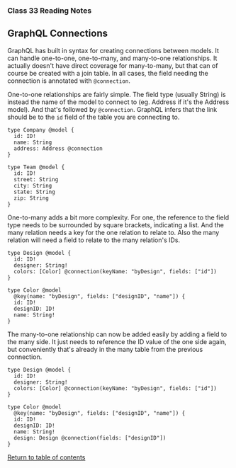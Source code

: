 ### Class 33 Reading Notes

## GraphQL Connections

GraphQL has built in syntax for creating connections between models. It can handle one-to-one, one-to-many, and many-to-one relationships. It actually doesn't have direct coverage for many-to-many, but that can of course be created with a join table. In all cases, the field needing the connection is annotated with `@connection`.

One-to-one relationships are fairly simple. The field type (usually String) is instead the name of the model to connect to (eg. Address if it's the Address model). And that's followed by `@connection`. GraphQL infers that the link should be to the `id` field of the table you are connecting to.

```
type Company @model {
  id: ID!
  name: String
  address: Address @connection
}

type Team @model {
  id: ID!
  street: String
  city: String
  state: String
  zip: String
}
```

One-to-many adds a bit more complexity. For one, the reference to the field type needs to be surrounded by square brackets, indicating a list. And the many relation needs a key for the one relation to relate to. Also the many relation will need a field to relate to the many relation's IDs.

```
type Design @model {
  id: ID!
  designer: String!
  colors: [Color] @connection(keyName: "byDesign", fields: ["id"])
}

type Color @model
  @key(name: "byDesign", fields: ["designID", "name"]) {
  id: ID!
  designID: ID!
  name: String!
}
```

The many-to-one relationship can now be added easily by adding a field to the many side. It just needs to reference the ID value of the one side again, but conveniently that's already in the many table from the previous connection.

```
type Design @model {
  id: ID!
  designer: String!
  colors: [Color] @connection(keyName: "byDesign", fields: ["id"])
}

type Color @model
  @key(name: "byDesign", fields: ["designID", "name"]) {
  id: ID!
  designID: ID!
  name: String!
  design: Design @connection(fields: ["designID"])
}
```

[Return to table of contents](../README.md)
